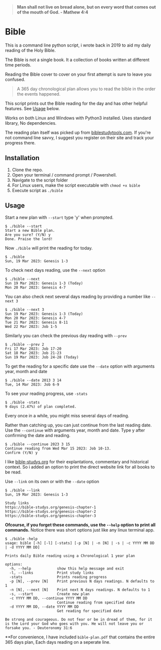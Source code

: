 > **Man shall not live on bread alone,
> but on every word that comes out of the mouth of God. - Mathew 4:4**

# Bible
This is a command line python script, i wrote back in 2019 to aid my daily reading of the Holy Bible.

The Bible is not a single book. It a collection of books written at different time periods.

Reading the Bible cover to cover on your first attempt is sure to leave you confused.

> A 365 day chronological plan allows you to read the bible in the order the events happened.

This script prints out the Bible reading for the day and has other helpful features. See [Usage](#usage) below.

Works on both Linux and Windows with Python3 installed.
Uses standard library, No dependencies.

The reading plan itself was picked up from [biblestudytools.com](https://www.biblestudytools.com/bible-reading-plan/chronological.html).
If you're not command line savvy, I suggest you register on their site and track your progress there.

## Installation
1. Clone the repo.
2. Open your terminal / command prompt / Powershell.
3. Navigate to the script folder
4. For Linux users, make the script executable with ```chmod +x bible```
4. Execute script as ```./bible```

## Usage
Start a new plan with ```--start``` type 'y' when prompted.
```
$ ./bible --start
Start a new Bible plan.
Are you sure? (Y/N) y
Done. Praise the lord!
```

Now ```./bible``` will print the reading for today.
```
$ ./bible
Sun, 19 Mar 2023: Genesis 1-3

```

To check next days reading, use the ```--next``` option
```
$ ./bible --next
Sun 19 Mar 2023: Genesis 1-3 (Today)
Mon 20 Mar 2023: Genesis 4-7
```
You can also check next several days reading by providing a number like ```--next 3```
```
$ ./bible --next 3
Sun 19 Mar 2023: Genesis 1-3 (Today)
Mon 20 Mar 2023: Genesis 4-7 
Tue 21 Mar 2023: Genesis 8-11 
Wed 22 Mar 2023: Job 1-5
```

Similarly you can check the previous day reading with ```--prev```
```
$ ./bible --prev 2
Fri 17 Mar 2023: Job 17-20
Sat 18 Mar 2023: Job 21-23
Sun 19 Mar 2023: Job 24-28 (Today)
```

To get the reading for a specific date use the ```--date``` option with arguments year, month and date
```
$ ./bible --date 2013 3 14
Tue, 14 Mar 2023: Job 6-9

```

To see your reading progress, use ```-stats```
```
$ ./bible -stats
9 days (2.47%) of plan completed.
```
Every once in a while, you might miss several days of reading.

Rather than catching up, you can just continue from the last reading date. Use the ```--continue``` with arguments year, month and date.
Type y after confirming the date and reading.
```
$ ./bible --continue 2023 3 15
Continue reading from Wed Mar 15 2023: Job 10-13.
Confirm (Y/N) y
```

I like [bible-studys.org](https://bible-studys.org) for their explantations, commentary and historical context. So i added an option to print the direct website link for all books to be read.

Use ```--link``` on its own or with the ```--date``` option
```
$ ./bible --link
Sun, 19 Mar 2023: Genesis 1-3

Study links
https://bible-studys.org/genesis-chapter-1
https://bible-studys.org/genesis-chapter-2
https://bible-studys.org/genesis-chapter-3

```

**Ofcourse, if you forget these commands, use the ```--help``` option to print all commands.** Notice there was short options just like any linux terminal app.
```
$ ./bible -help
usage: bible [-h] [-l] [-stats] [-p [N] | -n [N] | -s | -c YYYY MM DD | -d YYYY MM DD]

Prints daily Bible reading using a Chronological 1 year plan

options:
  -h, --help            show this help message and exit
  -l, --links           Print study links
  -stats                Prints reading progress
  -p [N], --prev [N]    Print previous N days readings. N defaults to 1
  -n [N], --next [N]    Print next N days readings. N defaults to 1
  -s, --start           Create new plan
  -c YYYY MM DD, --continue YYYY MM DD
                        Continue reading from specified date
  -d YYYY MM DD, --date YYYY MM DD
                        Get reading for specified date

Be strong and courageous. Do not fear or be in dread of them, for it is the Lord your God who goes with you. He will not leave you or forsake you. - Deuteronomy 31:6
```

**For convenience, I have included ```bible-plan.pdf``` that contains the entire 365 days plan,
Each days reading on a seperate line.